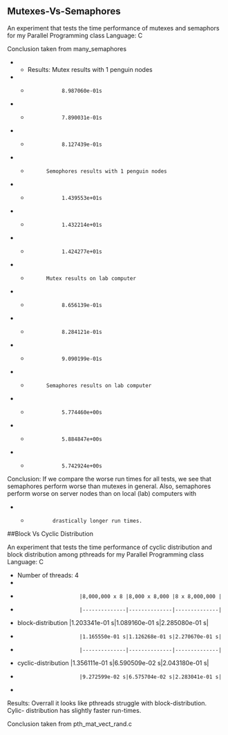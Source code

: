 ## Mutexes-Vs-Semaphores

An experiment that tests the time performance of mutexes and semaphors for my Parallel Programming class
Language: C

Conclusion taken from many_semaphores

+ * Results:  Mutex results with 1 penguin nodes
 + *                8.987060e-01s
 + *                7.890031e-01s
 + *                8.127439e-01s
 + *           Semophores results with 1 penguin nodes
 + *                1.439553e+01s
 + *                1.432214e+01s
 + *                1.424277e+01s
 + *           Mutex results on lab computer
 + *                8.656139e-01s
 + *                8.284121e-01s
 + *                9.090199e-01s
 + *           Semaphores results on lab computer
 + *                5.774460e+00s
 + *                5.884847e+00s
 + *                5.742924e+00s
 
Conclusion: If we compare the worse run times for
 all tests, we see that semaphores perform
          worse than mutexes in general. Also, semaphores perform 
      worse on server nodes than on local (lab) computers with 
 + *             drastically longer run times.



##Block Vs Cyclic Distribution

An experiment that tests the time performance of cyclic distribution and block distribution among pthreads for my Parallel Programming class
Language: C

 *    Number of threads: 4
 *
 *                         |8,000,000 x 8 |8,000 x 8,000 |8 x 8,000,000 |
 *                         |--------------|--------------|--------------|
 *    block-distribution   |1.203341e-01 s|1.089160e-01 s|2.285080e-01 s|
 *                         |1.165550e-01 s|1.126268e-01 s|2.270670e-01 s|
 *                         |--------------|--------------|--------------|
 *    cyclic-distribution  |1.356111e-01 s|6.590509e-02 s|2.043180e-01 s|
 *                         |9.272599e-02 s|6.575704e-02 s|2.283041e-01 s|
 *

   Results:
 Overrall it looks like pthreads struggle with block-distribution. Cylic-
    distribution has slightly faster run-times.

Conclusion taken from pth_mat_vect_rand.c
